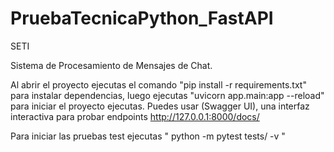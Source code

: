 # PruebaTecnicaPython_FastAPI

SETI

Sistema de Procesamiento de Mensajes
de Chat.

Al abrir el proyecto ejecutas el comando "pip install -r requirements.txt" para instalar dependencias, luego ejecutas  "uvicorn app.main:app --reload" para iniciar el proyecto ejecutas.
Puedes usar (Swagger UI), una interfaz interactiva para probar endpoints http://127.0.0.1:8000/docs/

Para iniciar las pruebas test ejecutas " python -m pytest tests/ -v "
